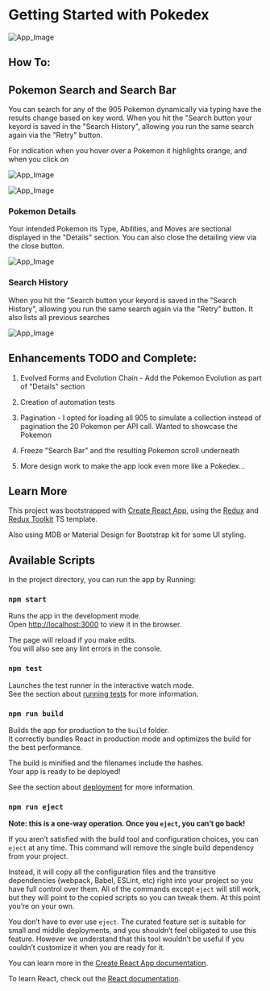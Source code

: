 # Getting Started with Pokedex

![App_Image](https://github.com/russ134/pokedex/blob/main/src/images/appstuff/pokedexscreenshot.png)

## How To:

## Pokemon Search and Search Bar

You can search for any of the 905 Pokemon dynamically via typing have the results change based on key word. When you hit the "Search button your keyord is saved in the "Search History", allowing you run the same search again via the "Retry" button.

For indication when you hover over a Pokemon it highlights orange, and when you click on 

![App_Image](https://github.com/russ134/pokedex/blob/main/src/images/appstuff/Search.png)

![App_Image](https://github.com/russ134/pokedex/blob/main/src/images/appstuff/Searchbar.png)

### Pokemon Details

Your intended Pokemon its Type, Abilities, and Moves are sectional displayed in the "Details" section. You can also close the detailing view via the close button.


![App_Image](https://github.com/russ134/pokedex/blob/main/src/images/appstuff/Details.png)

### Search History
When you hit the "Search button your keyord is saved in the "Search History", allowing you run the same search again via the "Retry" button. It also lists all previous searches

![App_Image](https://github.com/russ134/pokedex/blob/main/src/images/appstuff/Search%20History.png)

## Enhancements TODO and Complete:

1. Evolved Forms and Evolution Chain - Add the Pokemon Evolution as part of "Details" section

2. Creation of automation tests

3. Pagination - I opted for loading all 905 to simulate a collection instead of pagination the 20 Pokemon per API call. Wanted to showcase the Pokemon

4. Freeze "Search Bar" and the resulting Pokemon scroll underneath

5. More design work to make the app look even more like a Pokedex...

## Learn More

This project was bootstrapped with [Create React App](https://github.com/facebook/create-react-app), using the [Redux](https://redux.js.org/) and [Redux Toolkit](https://redux-toolkit.js.org/) TS template. 

Also using MDB or Material Design for Bootstrap kit for some UI styling.

## Available Scripts

In the project directory, you can run the app by Running:

### `npm start`

Runs the app in the development mode.\
Open [http://localhost:3000](http://localhost:3000) to view it in the browser.

The page will reload if you make edits.\
You will also see any lint errors in the console.

### `npm test`

Launches the test runner in the interactive watch mode.\
See the section about [running tests](https://facebook.github.io/create-react-app/docs/running-tests) for more information.

### `npm run build`

Builds the app for production to the `build` folder.\
It correctly bundles React in production mode and optimizes the build for the best performance.

The build is minified and the filenames include the hashes.\
Your app is ready to be deployed!

See the section about [deployment](https://facebook.github.io/create-react-app/docs/deployment) for more information.

### `npm run eject`

**Note: this is a one-way operation. Once you `eject`, you can’t go back!**

If you aren’t satisfied with the build tool and configuration choices, you can `eject` at any time. This command will remove the single build dependency from your project.

Instead, it will copy all the configuration files and the transitive dependencies (webpack, Babel, ESLint, etc) right into your project so you have full control over them. All of the commands except `eject` will still work, but they will point to the copied scripts so you can tweak them. At this point you’re on your own.

You don’t have to ever use `eject`. The curated feature set is suitable for small and middle deployments, and you shouldn’t feel obligated to use this feature. However we understand that this tool wouldn’t be useful if you couldn’t customize it when you are ready for it.

You can learn more in the [Create React App documentation](https://facebook.github.io/create-react-app/docs/getting-started).

To learn React, check out the [React documentation](https://reactjs.org/).




